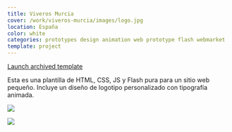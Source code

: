 ```yaml
---
title: Viveros Murcia
cover: /work/viveros-murcia/images/logo.jpg
location: España
color: white
categories: prototypes design animation web prototype flash webmarket
template: project
---
```


<p class="align-center">
<a class="btn external" role="button" href="http://work.joanmira.com/webs/viverosmurcia/" target="_blank">Launch archived template</a>
</p>

Esta es una plantilla de HTML, CSS, JS y Flash pura para un sitio web pequeño. Incluye un diseño de logotipo personalizado con tipografía animada.

![](/work/viveros-murcia/images/1.png)

![](/work/viveros-murcia/images/2.jpg)
